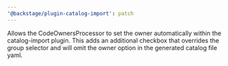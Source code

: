 ```yaml
---
'@backstage/plugin-catalog-import': patch
---
```


Allows the CodeOwnersProcessor to set the owner automatically within the catalog-import plugin. This adds an additional checkbox that overrides the group selector and will omit the owner option in the generated catalog file yaml.
